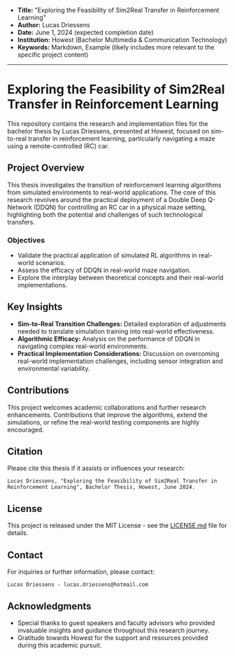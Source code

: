 - **Title:** "Exploring the Feasibility of Sim2Real Transfer in Reinforcement Learning"
- **Author:** Lucas Driessens
- **Date:** June 1, 2024 (expected completion date)
- **Institution:** Howest (Bachelor Multimedia & Communication Technology)
- **Keywords:** Markdown, Example (likely includes more relevant to the specific project content)

---

# Exploring the Feasibility of Sim2Real Transfer in Reinforcement Learning

This repository contains the research and implementation files for the bachelor thesis by Lucas Driessens, presented at Howest, focused on sim-to-real transfer in reinforcement learning, particularly navigating a maze using a remote-controlled (RC) car.

## Project Overview

This thesis investigates the transition of reinforcement learning algorithms from simulated environments to real-world applications. The core of this research revolves around the practical deployment of a Double Deep Q-Network (DDQN) for controlling an RC car in a physical maze setting, highlighting both the potential and challenges of such technological transfers.

### Objectives
- Validate the practical application of simulated RL algorithms in real-world scenarios.
- Assess the efficacy of DDQN in real-world maze navigation.
- Explore the interplay between theoretical concepts and their real-world implementations.

## Key Insights

- **Sim-to-Real Transition Challenges:** Detailed exploration of adjustments needed to translate simulation training into real-world effectiveness.
- **Algorithmic Efficacy:** Analysis on the performance of DDQN in navigating complex real-world environments.
- **Practical Implementation Considerations:** Discussion on overcoming real-world implementation challenges, including sensor integration and environmental variability.

## Contributions

This project welcomes academic collaborations and further research enhancements. Contributions that improve the algorithms, extend the simulations, or refine the real-world testing components are highly encouraged.

## Citation

Please cite this thesis if it assists or influences your research:
```
Lucas Driessens, "Exploring the Feasibility of Sim2Real Transfer in Reinforcement Learning", Bachelor Thesis, Howest, June 2024.
```

## License

This project is released under the MIT License - see the [LICENSE.md](LICENSE) file for details.

## Contact

For inquiries or further information, please contact:
```
Lucas Driessens - lucas.driessens@hotmail.com
```

## Acknowledgments

- Special thanks to guest speakers and faculty advisors who provided invaluable insights and guidance throughout this research journey.
- Gratitude towards Howest for the support and resources provided during this academic pursuit.
